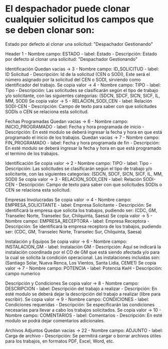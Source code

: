 # El despachador puede clonar cualquier solicitud los campos que se deben clonar son: 

Estado por defecto al clonar una solicitud: "Despachador Gestionando"

Header
1 - Nombre campo: ESTADO - label: Estado - Descripción: Estado por defecto al clonar una solicitud: "Despachador Gestionando"

Identificación
Quedan vacias -> 3 - Nombre campo: ID_SOLICITUD - label: ID Solicitud - Descripción: Id de la solicitud (CEN o SODI), Este será el número asignado por la solicitud del CEN o SODI, sirviendo como identificador del trabajo.
Se copia valor -> 4 - Nombre campo: TIPO - label: Tipo - Descripción: Las solicitudes se clasificarán según el tipo de trabajo y/o solicitante, con las siguientes categorías: (SDCN, SDCF, SICN, SICF, IL, MM, SODI)
Se copia valor -> 5 - RELACION_SODI_CEN - label: Relación SODI-CEN - Descripción: Campo de texto para saber con que solicitudes SODIs o CEN se relaciona esta solicitud.

Fechas Programadas
Quedan vacias -> 6 - Nombre campo: INICIO_PROGRAMADO - label: Fecha y hora programada de inicio - Descripción: En esté modulo se deberá ingresar la fecha y hora en que está programado el inicio de los trabajos.
Quedan vacias -> 7 - Nombre campo: FIN_PROGRAMADO - label: Fecha y hora programada de fin - Descripción: En esté modulo se deberá ingresar la fecha y hora en que está programado el termino de los trabajos.

Identificación
Se copia valor -> 2 - Nombre campo: TIPO - label: Tipo - Descripción: Las solicitudes se clasificarán según el tipo de trabajo y/o solicitante, con las siguientes categorías: (SDCN, SDCF, SICN, SICF, IL, MM, SODI)
Se copia valor -> 3 - RELACION_SODI_CEN - label: Relación SODI-CEN - Descripción: Campo de texto para saber con que solicitudes SODIs o CEN se relaciona esta solicitud.

Empresas Involucradas
Se copia valor -> 4 - Nombre campo: EMPRESA_SOLICITANTE - label: Empresa Solicitante - Descripción: Se identificará la empresa que solicita los trabajos, pudiendo ser: (CDC, GM, Transelec Norte, Transelec Sur, Chilquinta, Saesa)
Se copia valor -> 5 - Nombre campo: EMPRESA_RECEPTORA - label: Empresa Receptora - Descripción: Se identificará la empresa receptora de los trabajos, pudiendo ser: (CDC, GM, Transelec Norte, Transelec Sur, Chilquinta, Saesa)

Instalación y Equipos
Se copia valor -> 6 - Nombre campo: INSTALACION_GM - label: Instalación GM - Descripción: Aquí se indicará la instalación coordinada por el CO de GM que está siendo afectada y/o para la cual se solicita la condición operacional. Las instalaciones incluidas son: (Santiago Solar, Nueva Renca, Los Vientos, Santa Lidia, CEME1)
Se copia valor -> 7 - Nombre campo: POTENCIA - label: Potencia KwH - Descripción: campo numerico

Descripción y Condiciones
Se copia valor -> 8 - Nombre campo: DESCRIPCION - label: Descripción del trabajo a realizar - Descripción: En esté modulo se deberá dejar la descripción del trabajo a realizar (libre para escribir).
Se copia valor -> 9 - Nombre campo: CONDICIONES - label: Condiciones requeridas - Descripción: Se especificarán las condiciones necesarias para llevar a cabo los trabajos solicitados.
Se copia valor -> 10 - Nombre campo: COMENTARIOS - label: Comentarios - Descripción: En esté modulo se podrá dejar comentarios adicionales.

Archivos Adjuntos
Quedan vacias -> 22 - Nombre campo: ADJUNTO - label: Carga de archivo - Descripción: Se permitirá cargar o borrar archivos útiles para los trabajos, en formatos PDF, Excel, Word, etc.